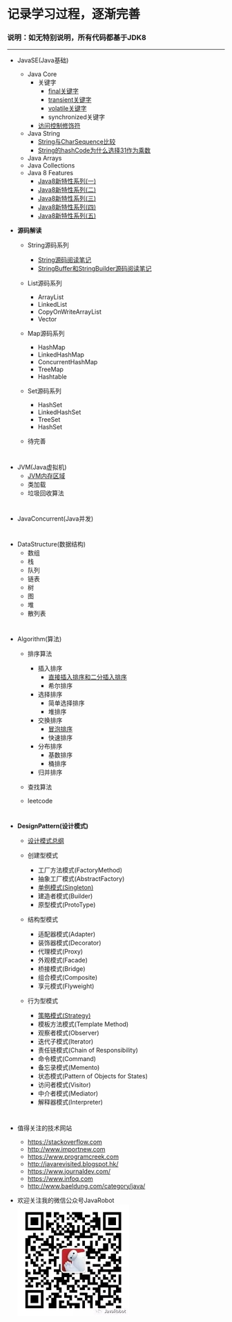 # **记录学习过程，逐渐完善**  

### 说明：如无特别说明，所有代码都基于JDK8  
---

- JavaSE(Java基础)  
    
    - Java Core
        - 关键字
            - [final关键字](https://github.com/tsfeng/JavaRobot/blob/master/blog/CoreJava/KeyWord/Java%E5%85%B3%E9%94%AE%E5%AD%97final%E8%A7%A3%E6%9E%90.md)
            - [transient关键字](https://github.com/tsfeng/JavaRobot/blob/master/blog/CoreJava/KeyWord/Java%E5%85%B3%E9%94%AE%E5%AD%97transient%E8%A7%A3%E6%9E%90.md)
            - [volatile关键字](https://github.com/tsfeng/JavaRobot/blob/master/blog/CoreJava/KeyWord/Java%E5%85%B3%E9%94%AE%E5%AD%97volatile%E8%A7%A3%E6%9E%90.md)
            - synchronized关键字
        - [访问控制修饰符](https://github.com/tsfeng/JavaRobot/blob/master/blog/CoreJava/Base/Java%E4%B8%AD%E7%9A%84%E8%AE%BF%E9%97%AE%E4%BF%AE%E9%A5%B0%E7%AC%A6.md)
    - Java String  
        - [String与CharSequence比较](https://github.com/tsfeng/JavaRobot/blob/master/blog/Interview/CharSequence%E4%B8%8EString%E7%9A%84%E5%8C%BA%E5%88%AB.md)
        - [String的hashCode为什么选择31作为乘数](https://github.com/tsfeng/JavaRobot/blob/master/blog/Interview/String%E7%9A%84hashCode%E4%B8%BA%E4%BB%80%E4%B9%88%E9%80%89%E6%8B%A931%E4%BD%9C%E4%B8%BA%E4%B9%98%E6%95%B0.md)
    - Java Arrays
    - Java Collections
    - Java 8 Features
        - [Java8新特性系列(一)](https://github.com/tsfeng/JavaRobot/blob/master/blog/CoreJava/Java8Feature/Java8%E6%96%B0%E7%89%B9%E6%80%A7%E7%B3%BB%E5%88%97(%E4%B8%80).md)
        - [Java8新特性系列(二)](https://github.com/tsfeng/JavaRobot/blob/master/blog/CoreJava/Java8Feature/Java8%E6%96%B0%E7%89%B9%E6%80%A7%E7%B3%BB%E5%88%97(%E4%BA%8C).md)
        - [Java8新特性系列(三)](https://github.com/tsfeng/JavaRobot/blob/master/blog/CoreJava/Java8Feature/Java8%E6%96%B0%E7%89%B9%E6%80%A7%E7%B3%BB%E5%88%97(%E4%B8%89).md)
        - [Java8新特性系列(四)](https://github.com/tsfeng/JavaRobot/blob/master/blog/CoreJava/Java8Feature/Java8%E6%96%B0%E7%89%B9%E6%80%A7%E7%B3%BB%E5%88%97(%E5%9B%9B).md)
        - [Java8新特性系列(五)](https://github.com/tsfeng/JavaRobot/blob/master/blog/CoreJava/Java8Feature/Java8%E6%96%B0%E7%89%B9%E6%80%A7%E7%B3%BB%E5%88%97(%E4%BA%94).md)

- **源码解读**  
    - String源码系列
        - [String源码阅读笔记](https://github.com/tsfeng/JavaRobot/blob/master/blog/SourceCode/String%E6%BA%90%E7%A0%81%E9%98%85%E8%AF%BB%E7%AC%94%E8%AE%B0.md)
        - [StringBuffer和StringBuilder源码阅读笔记]()

    - List源码系列
        - ArrayList
        - LinkedList
        - CopyOnWriteArrayList
        - Vector
        
    - Map源码系列    
        - HashMap
        - LinkedHashMap
        - ConcurrentHashMap
        - TreeMap
        - Hashtable
        
    - Set源码系列    
        - HashSet
        - LinkedHashSet
        - TreeSet
        - HashSet
        
    - 待完善
#
- JVM(Java虚拟机)
    - [JVM内存区域](https://github.com/tsfeng/JavaRobot/blob/master/blog/JVM/JVM%E5%86%85%E5%AD%98%E5%8C%BA%E5%9F%9F.md)
    - 类加载
    - 垃圾回收算法
#
- JavaConcurrent(Java并发)

#
- DataStructure(数据结构)
    - 数组
    - 栈
    - 队列
    - 链表
    - 树
    - 图
    - 堆
    - 散列表
    
#
- Algorithm(算法)
    - 排序算法
        - 插入排序
            - [直接插入排序和二分插入排序](https://github.com/tsfeng/JavaRobot/blob/master/blog/Algorithm/SortAlgorithm/%E6%8E%92%E5%BA%8F%E7%AE%97%E6%B3%95%E4%B9%8B%E6%8F%92%E5%85%A5%E6%8E%92%E5%BA%8F.md)
            - 希尔排序
        - 选择排序
            - 简单选择排序
            - 堆排序
        - 交换排序
            - [冒泡排序](https://github.com/tsfeng/JavaRobot/blob/master/blog/Algorithm/SortAlgorithm/%E6%8E%92%E5%BA%8F%E7%AE%97%E6%B3%95%E4%B9%8B%E5%86%92%E6%B3%A1%E6%8E%92%E5%BA%8F.md)
            - 快速排序
        - 分布排序
            - 基数排序
            - 桶排序
        - 归并排序
        
    - 查找算法
    - leetcode
#
- **DesignPattern(设计模式)**
    - [设计模式总纲](https://github.com/tsfeng/JavaRobot/blob/master/blog/DesignPattern/%E8%AE%BE%E8%AE%A1%E6%A8%A1%E5%BC%8F.md)
    - 创建型模式
        - 工厂方法模式(FactoryMethod)
        - 抽象工厂模式(AbstractFactory)
        - [单例模式(Singleton)](https://github.com/tsfeng/JavaRobot/blob/master/blog/DesignPattern/%E8%AE%BE%E8%AE%A1%E6%A8%A1%E5%BC%8F%E4%B9%8B%E5%8D%95%E4%BE%8B%E6%A8%A1%E5%BC%8F.md)
        - 建造者模式(Builder)
        - 原型模式(ProtoType)
        
    - 结构型模式
        - 适配器模式(Adapter)
    	- 装饰器模式(Decorator)
    	- 代理模式(Proxy)
    	- 外观模式(Facade)
    	- 桥接模式(Bridge)
    	- 组合模式(Composite)
    	- 享元模式(Flyweight)
    - 行为型模式
        - [策略模式(Strategy)](https://github.com/tsfeng/JavaRobot/blob/master/blog/DesignPattern/%E8%AE%BE%E8%AE%A1%E6%A8%A1%E5%BC%8F%E4%B9%8B%E7%AD%96%E7%95%A5%E6%A8%A1%E5%BC%8F.md)
        - 模板方法模式(Template Method)
        - 观察者模式(Observer)
        - 迭代子模式(Iterator)
        - 责任链模式(Chain of Responsibility)
        - 命令模式(Command)
        - 备忘录模式(Memento)
        - 状态模式(Pattern of Objects for States)
        - 访问者模式(Visitor)
        - 中介者模式(Mediator)
        - 解释器模式(Interpreter)
#

- 值得关注的技术网站
    - https://stackoverflow.com  
    - http://www.importnew.com  
    - https://www.programcreek.com  
    - http://javarevisited.blogspot.hk/
    - https://www.journaldev.com/  
    - https://www.infoq.com  
    - http://www.baeldung.com/category/java/
    
- 欢迎关注我的微信公众号JavaRobot    
    ![](https://github.com/tsfeng/JavaRobot/raw/master/blog/CommonFile/8cm.jpg)
